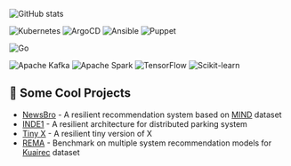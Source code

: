 ![GitHub stats](https://github-readme-stats.vercel.app/api?username=TheRayquaza&show_icons=true&theme=radical)

![Kubernetes](https://img.shields.io/badge/Kubernetes-326ce5?style=flat-square&logo=kubernetes&logoColor=white)
![ArgoCD](https://img.shields.io/badge/ArgoCD-fca326?style=flat-square&logo=argo&logoColor=white)
![Ansible](https://img.shields.io/badge/Ansible-EE0000?style=flat-square&logo=ansible&logoColor=white)
![Puppet](https://img.shields.io/badge/Puppet-FFAE00?style=flat-square&logo=puppet&logoColor=white)

![Go](https://img.shields.io/badge/Go-00ADD8?style=flat-square&logo=go&logoColor=white)

![Apache Kafka](https://img.shields.io/badge/Apache%20Kafka-231f20?style=flat-square&logo=apachekafka&logoColor=white)
![Apache Spark](https://img.shields.io/badge/Apache%20Spark-E25A1C?style=flat-square&logo=apachespark&logoColor=white)
![TensorFlow](https://img.shields.io/badge/TensorFlow-FF6F00?style=flat-square&logo=tensorflow&logoColor=white)
![Scikit-learn](https://img.shields.io/badge/Scikit--learn-F7931E?style=flat-square&logo=scikitlearn&logoColor=white)


## 🚀 Some Cool Projects
- [NewsBro](https://github.com/TheRayquaza/newsbro) - A resilient recommendation system based on [MIND](https://msnews.github.io/) dataset
- [INDE1](https://github.com/syacef/INDE1) - A resilient architecture for distributed parking system
- [Tiny X](https://github.com/TheRayquaza/tinyx) - A resilient tiny version of X
- [REMA](https://github.com/TheRayquaza/rema1) - Benchmark on multiple system recommendation models for [Kuairec](https://kuairec.com/) dataset

